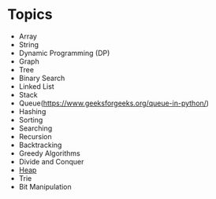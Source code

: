 # Topics

- Array
- String
- Dynamic Programming (DP)
- Graph
- Tree
- Binary Search
- Linked List
- Stack
- Queue(https://www.geeksforgeeks.org/queue-in-python/)
- Hashing
- Sorting
- Searching
- Recursion
- Backtracking
- Greedy Algorithms
- Divide and Conquer
- [Heap](https://stackoverflow.com/questions/2501457/what-do-i-use-for-a-max-heap-implementation-in-python)
- Trie
- Bit Manipulation

